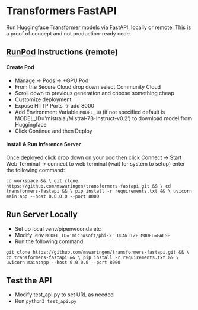 # Transformers FastAPI

Run Huggingface Transformer models via FastAPI, locally or remote. This is a proof of concept and not production-ready code.

## [RunPod](https://www.runpod.io/) Instructions (remote)
#### Create Pod

- Manage -> Pods -> +GPU Pod
- From the Secure Cloud drop down select Community Cloud
- Scroll down to previous generation and choose something cheap
- Customize deployment
- Expose HTTP Ports -> add 8000
- Add Environment Variable `MODEL_ID` (if not specified default is MODEL_ID='mistralai/Mistral-7B-Instruct-v0.2’) to download model from Huggingface
- Click Continue and then Deploy

#### Install & Run Inference Server
Once deployed click drop down on your pod then click Connect -> Start Web Terminal -> connect to web terminal (wait for system to setup)
enter the following command:

`cd workspace && \
git clone https://github.com/mswaringen/transformers-fastapi.git && \
cd transformers-fastapi && \
pip install -r requirements.txt && \
uvicorn main:app --host 0.0.0.0 --port 8000`



## Run Server Locally

- Set up local venv/pipenv/conda etc
- Modify .env
    `MODEL_ID='microsoft/phi-2'
    QUANTIZE_MODEL=FALSE`
- Run the following command

`git clone https://github.com/mswaringen/transformers-fastapi.git && \
cd transformers-fastapi && \
pip install -r requirements.txt && \
uvicorn main:app --host 0.0.0.0 --port 8000`


## Test the API
- Modify test_api.py to set URL as needed
- Run `python3 test_api.py`